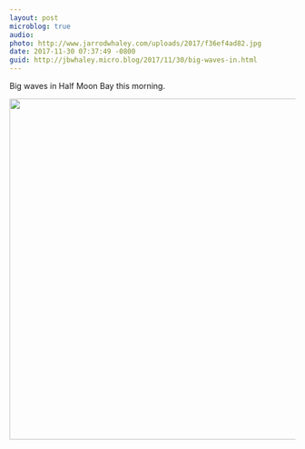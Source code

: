 ```yaml
---
layout: post
microblog: true
audio: 
photo: http://www.jarrodwhaley.com/uploads/2017/f36ef4ad82.jpg
date: 2017-11-30 07:37:49 -0800
guid: http://jbwhaley.micro.blog/2017/11/30/big-waves-in.html
---
```

Big waves in Half Moon Bay this morning.

<img src="http://www.jarrodwhaley.com/uploads/2017/f36ef4ad82.jpg" width="600" height="600" />

